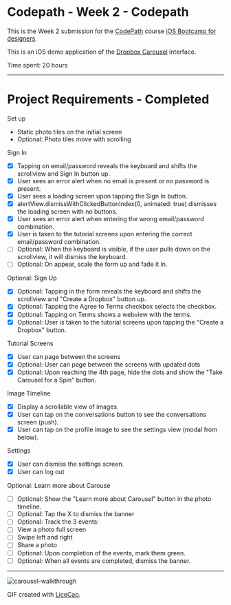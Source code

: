 # Codepath - Week 2 - Codepath 

This is the Week 2 submission for the [CodePath](http://www.codepath.com) course [iOS Bootcamp for designers](http://codepath.com/iosfordesigners).

This is an iOS demo application of the [Dropbox Carousel](https://carousel.dropbox.com/) interface. 

Time spent: 20 hours

----------

# Project Requirements - Completed

Set up

- Static photo tiles on the initial screen
- Optional: Photo tiles move with scrolling

Sign In

- [x] Tapping on email/password reveals the keyboard and shifts the scrollview and Sign In button up.
- [x] User sees an error alert when no email is present or no password is present.
- [x] User sees a loading screen upon tapping the Sign In button.
- [x] alertView.dismissWithClickedButtonIndex(0, animated: true) dismisses the loading screen with no buttons.
- [x] User sees an error alert when entering the wrong email/password combination.
- [x] User is taken to the tutorial screens upon entering the correct email/password combination.
- [  ] Optional: When the keyboard is visible, if the user pulls down on the scrollview, it will dismiss the keyboard.
- [  ] Optional: On appear, scale the form up and fade it in.

Optional: Sign Up

- [x] Optional: Tapping in the form reveals the keyboard and shifts the scrollview and "Create a Dropbox" button up.
- [x] Optional: Tapping the Agree to Terms checkbox selects the checkbox.
- [x] Optional: Tapping on Terms shows a webview with the terms.
- [x] Optional: User is taken to the tutorial screens upon tapping the "Create a Dropbox" button.

Tutorial Screens

- [x] User can page between the screens
- [x] Optional: User can page between the screens with updated dots
- [x] Optional: Upon reaching the 4th page, hide the dots and show the "Take Carousel for a Spin" button.

Image Timeline

- [x] Display a scrollable view of images.
- [x] User can tap on the conversations button to see the conversations screen (push).
- [x] User can tap on the profile image to see the settings view (modal from below).

Settings

- [x] User can dismiss the settings screen.
- [x] User can log out

Optional: Learn more about Carouse

- [  ] Optional: Show the "Learn more about Carousel" button in the photo timeline.
- [  ] Optional: Tap the X to dismiss the banner
- [  ] Optional: Track the 3 events:
- [  ] View a photo full screen
- [  ] Swipe left and right
- [  ] Share a photo
- [  ] Optional: Upon completion of the events, mark them green.
- [  ] Optional: When all events are completed, dismiss the banner.

----------


![carousel-walkthrough](https://github.com/sayheyrickjames/codepath-week2-carousel/blob/master/carousel-walkthrough.gif?raw=true)

GIF created with [LiceCap](http://www.cockos.com/licecap/).